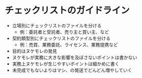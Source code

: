 # チェックリストのガイドライン
- 立場別にチェックリストのファイルを分ける
  - 例：委託者と受託者、売り主と買い主、など
- 契約類型別にチェックリストのファイルを分ける
  - 例：売買、業務委託、ライセンス、業務提携など
- 目的はヌケモレの発見
- ヌケモレが実務に大きな影響を及ぼさないポイントは書かない
- 実務上ヌケモレが生じやすいポイントは細かめに書く
- 未完成でもないよりはマシ、の発送でどんどん増やしていく
